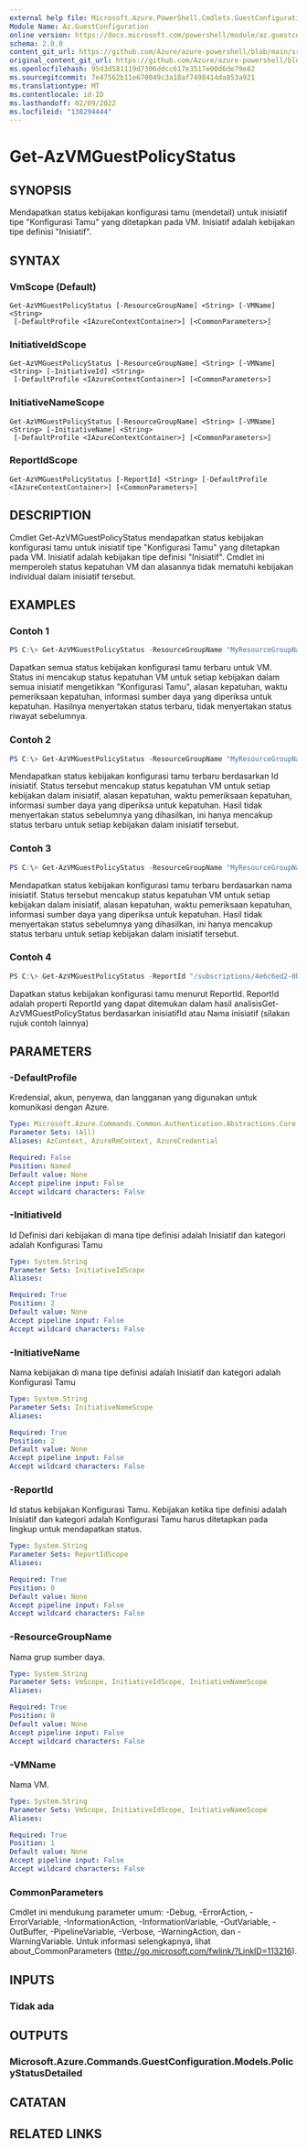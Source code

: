 ```yaml
---
external help file: Microsoft.Azure.PowerShell.Cmdlets.GuestConfiguration.dll-Help.xml
Module Name: Az.GuestConfiguration
online version: https://docs.microsoft.com/powershell/module/az.guestconfiguration/get-AzVMGuestPolicyStatus
schema: 2.0.0
content_git_url: https://github.com/Azure/azure-powershell/blob/main/src/GuestConfiguration/GuestConfiguration/help/Get-AzVMGuestPolicyStatus.md
original_content_git_url: https://github.com/Azure/azure-powershell/blob/main/src/GuestConfiguration/GuestConfiguration/help/Get-AzVMGuestPolicyStatus.md
ms.openlocfilehash: 95d3d581119d7306ddcc617e3517e00d6de79e82
ms.sourcegitcommit: 7e47562b11e670049c3a18af7498414da853a921
ms.translationtype: MT
ms.contentlocale: id-ID
ms.lasthandoff: 02/09/2022
ms.locfileid: "138294444"
---
```

# Get-AzVMGuestPolicyStatus

## SYNOPSIS
Mendapatkan status kebijakan konfigurasi tamu (mendetail) untuk inisiatif tipe "Konfigurasi Tamu" yang ditetapkan pada VM.
Inisiatif adalah kebijakan tipe definisi "Inisiatif".

## SYNTAX

### VmScope (Default)
```
Get-AzVMGuestPolicyStatus [-ResourceGroupName] <String> [-VMName] <String>
 [-DefaultProfile <IAzureContextContainer>] [<CommonParameters>]
```

### InitiativeIdScope
```
Get-AzVMGuestPolicyStatus [-ResourceGroupName] <String> [-VMName] <String> [-InitiativeId] <String>
 [-DefaultProfile <IAzureContextContainer>] [<CommonParameters>]
```

### InitiativeNameScope
```
Get-AzVMGuestPolicyStatus [-ResourceGroupName] <String> [-VMName] <String> [-InitiativeName] <String>
 [-DefaultProfile <IAzureContextContainer>] [<CommonParameters>]
```

### ReportIdScope
```
Get-AzVMGuestPolicyStatus [-ReportId] <String> [-DefaultProfile <IAzureContextContainer>] [<CommonParameters>]
```

## DESCRIPTION
Cmdlet Get-AzVMGuestPolicyStatus mendapatkan status kebijakan konfigurasi tamu untuk inisiatif tipe "Konfigurasi Tamu" yang ditetapkan pada VM.
Inisiatif adalah kebijakan tipe definisi "Inisiatif".
Cmdlet ini memperoleh status kepatuhan VM dan alasannya tidak mematuhi kebijakan individual dalam inisiatif tersebut.

## EXAMPLES

### Contoh 1
```powershell
PS C:\> Get-AzVMGuestPolicyStatus -ResourceGroupName "MyResourceGroupName" -VMName "MyVMName"
```

Dapatkan semua status kebijakan konfigurasi tamu terbaru untuk VM.
Status ini mencakup status kepatuhan VM untuk setiap kebijakan dalam semua inisiatif mengetikkan "Konfigurasi Tamu", alasan kepatuhan, waktu pemeriksaan kepatuhan, informasi sumber daya yang diperiksa untuk kepatuhan.
Hasilnya menyertakan status terbaru, tidak menyertakan status riwayat sebelumnya.

### Contoh 2
```powershell
PS C:\> Get-AzVMGuestPolicyStatus -ResourceGroupName "MyResourceGroupName" -VMName "MyVMName" -InitiativeId "/providers/Microsoft.Authorization/policySetDefinitions/3fa7cbf5-c0a4-4a59-85a5-cca4d996d5af"
```

Mendapatkan status kebijakan konfigurasi tamu terbaru berdasarkan Id inisiatif. Status tersebut mencakup status kepatuhan VM untuk setiap kebijakan dalam inisiatif, alasan kepatuhan, waktu pemeriksaan kepatuhan, informasi sumber daya yang diperiksa untuk kepatuhan.
Hasil tidak menyertakan status sebelumnya yang dihasilkan, ini hanya mencakup status terbaru untuk setiap kebijakan dalam inisiatif tersebut.

### Contoh 3
```powershell
PS C:\> Get-AzVMGuestPolicyStatus -ResourceGroupName "MyResourceGroupName" -VMName "MyVMName" -InitiativeName "b5a822e0-ba98-4e54-9278-5d9833aa9b17"
```

Mendapatkan status kebijakan konfigurasi tamu terbaru berdasarkan nama inisiatif.
Status tersebut mencakup status kepatuhan VM untuk setiap kebijakan dalam inisiatif, alasan kepatuhan, waktu pemeriksaan kepatuhan, informasi sumber daya yang diperiksa untuk kepatuhan.
Hasil tidak menyertakan status sebelumnya yang dihasilkan, ini hanya mencakup status terbaru untuk setiap kebijakan dalam inisiatif tersebut.

### Contoh 4
```powershell
PS C:\> Get-AzVMGuestPolicyStatus -ReportId "/subscriptions/4e6c6ed2-0bf6-41d7-9d21-a452c2cc7920/resourceGroups/MyResourceGroupName/providers/Microsoft.Compute/virtualMachines/MyVMName/providers/Microsoft.GuestConfiguration/guestConfigurationAssignments/MaximumPasswordAge/reports/c271f845-2c0a-4456-a441-e48fc332d0ac"
```

Dapatkan status kebijakan konfigurasi tamu menurut ReportId.
ReportId adalah properti ReportId yang dapat ditemukan dalam hasil analisisGet-AzVMGuestPolicyStatus berdasarkan inisiatifId atau Nama inisiatif (silakan rujuk contoh lainnya)

## PARAMETERS

### -DefaultProfile
Kredensial, akun, penyewa, dan langganan yang digunakan untuk komunikasi dengan Azure.

```yaml
Type: Microsoft.Azure.Commands.Common.Authentication.Abstractions.Core.IAzureContextContainer
Parameter Sets: (All)
Aliases: AzContext, AzureRmContext, AzureCredential

Required: False
Position: Named
Default value: None
Accept pipeline input: False
Accept wildcard characters: False
```

### -InitiativeId
Id Definisi dari kebijakan di mana tipe definisi adalah Inisiatif dan kategori adalah Konfigurasi Tamu

```yaml
Type: System.String
Parameter Sets: InitiativeIdScope
Aliases:

Required: True
Position: 2
Default value: None
Accept pipeline input: False
Accept wildcard characters: False
```

### -InitiativeName
Nama kebijakan di mana tipe definisi adalah Inisiatif dan kategori adalah Konfigurasi Tamu

```yaml
Type: System.String
Parameter Sets: InitiativeNameScope
Aliases:

Required: True
Position: 2
Default value: None
Accept pipeline input: False
Accept wildcard characters: False
```

### -ReportId
Id status kebijakan Konfigurasi Tamu.
Kebijakan ketika tipe definisi adalah Inisiatif dan kategori adalah Konfigurasi Tamu harus ditetapkan pada lingkup untuk mendapatkan status.

```yaml
Type: System.String
Parameter Sets: ReportIdScope
Aliases:

Required: True
Position: 0
Default value: None
Accept pipeline input: False
Accept wildcard characters: False
```

### -ResourceGroupName
Nama grup sumber daya.

```yaml
Type: System.String
Parameter Sets: VmScope, InitiativeIdScope, InitiativeNameScope
Aliases:

Required: True
Position: 0
Default value: None
Accept pipeline input: False
Accept wildcard characters: False
```

### -VMName
Nama VM.

```yaml
Type: System.String
Parameter Sets: VmScope, InitiativeIdScope, InitiativeNameScope
Aliases:

Required: True
Position: 1
Default value: None
Accept pipeline input: False
Accept wildcard characters: False
```

### CommonParameters
Cmdlet ini mendukung parameter umum: -Debug, -ErrorAction, -ErrorVariable, -InformationAction, -InformationVariable, -OutVariable, -OutBuffer, -PipelineVariable, -Verbose, -WarningAction, dan -WarningVariable. Untuk informasi selengkapnya, lihat about_CommonParameters (http://go.microsoft.com/fwlink/?LinkID=113216).

## INPUTS

### Tidak ada
## OUTPUTS

### Microsoft.Azure.Commands.GuestConfiguration.Models.PolicyStatusDetailed
## CATATAN

## RELATED LINKS
